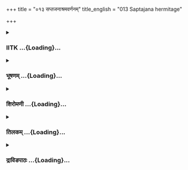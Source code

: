 +++
title = "०१३ सप्तजनाश्रमवर्णनम्"
title_english = "013 Saptajana hermitage"

+++
<div caption="श्रीराम-हरिसीताराममूर्ति-घनपाठिभ्यां वचनम्" class="audioEmbed" src="https://archive.org/download/Ramayana-recitation-Sriram-harisItArAmamUrti-Ghanapaati-v2/Kanda_4/Kanda_4_KSK-013-Saptha_Jana_Shrama_Varnanam_0.mp3"></div>

<div class="js_include collapsed" newlevelforh1="3" title="IITK" unfilled url="/purANam/rAmAyaNam/audIchya-pAThaH/iitk/4_kiShkindhAkANDam/02-vAli-vadhaH/013_saptajanAshramavarNanam.md">
<details><summary><h3>IITK ...{Loading}...</h3></summary>

Nature on the way to Kishkinda -- Sugriva describes the hermitage of the
seven sages and the power of their penance



#### श्लोकः
##### मूलम्
ऋष्यमूकात्स धर्मात्मा किष्किन्धां लक्ष्मणाग्रजः।  
जगाम सहसुग्रीवो वालिविक्रमपालिताम्4.13.1॥

##### शब्दार्थः
धर्मात्मा righteous, सः he, लक्ष्मणाग्रजः Lakshmana's elder brother, सहसुग्रीवः along with Sugriva, ऋष्यमूकात् Rishyamuka, वालिविक्रमपालिताम् ruled by Vali's valour, किष्किन्धाम् Kishkinda, जगाम went.

##### आङ्ग्लानुवादः
Lakshmana's righteous elder brother left Rishyamuka with Sugriva for Kishkinda protected by Vali's valour.



#### श्लोकः
##### मूलम्
समुद्यम्य महच्चापं रामः काञ्चनभूषितम्।  
शरांश्चादित्यसङ्काशान्गृहीत्वा रणसाधकान्4.13.2॥

##### शब्दार्थः
रामः Rama, काञ्चनभूषितम् adorned with gold, महत् great, चापम् bow, समुद्यम्य  getting ready, आदित्यसङ्कशान् radiant as the Sun, रणसाधकान् potent in war, शरान् arrows, गृहीत्वा taking up.

##### आङ्ग्लानुवादः
Getting ready to go, Rama took up his great bow and arrows adorned with gold and potent in war looking (dazzling) like the Sun.



#### श्लोकः
##### मूलम्
अग्रतस्तु ययौ तस्य राघवस्य महात्मनः।  
सुग्रीवः संहतग्रीवो लक्ष्मणश्च महाबलः4.13.3॥

##### शब्दार्थः
महात्मनः greatsoul, तस्य राघवस्य that Rama's, अग्रतः in front, संहतग्रीवः strongnecked, सुग्रीवः Sugriva, महाबलः powerful, लक्ष्मणश्च and Lakshmana, ययौ went.

##### आङ्ग्लानुवादः
The strongnecked Sugriva and mighty Lakshmana walked in front of the highsouled Rama.



#### श्लोकः
##### मूलम्
पृष्ठतो हनुमान्वीरो नलो नीलश्च वानरः।  
तारश्चैव महातेजा हरियूथपयूथपः4.13.4॥

##### शब्दार्थः
पृष्ठतः behind them, वीरः courageous, हनुमान् Hanuman, नलः Nala, वानरः monkey, नीलश्च and Nila, महातेजाः brilliant, हरियूथपयूथपः the head of monkey leaders, तारश्चैव and  Tara.

##### आङ्ग्लानुवादः
Brave and brilliant Hanuman, Nala, Nila, and Tara among the leaders of the monkeys  walked behind.



#### श्लोकः
##### मूलम्
ते वीक्षमाणा वृक्षांश्च पुष्पभारावलम्बिनः।  
प्रसन्नाम्बुवहाश्चैव सरितस्सागरङ्गमाः4.13.5॥

##### शब्दार्थः
ते they, वीक्षमाणा enjoying the view, पुष्पभारावलम्बिनः bending down due to the weight of the flowers, वृक्षांश्च trees, प्रसन्नाम्बुवहाः carrying pure waters, सागरंगमाः flowing into the sea, सरितः rivers.

##### आङ्ग्लानुवादः
They saw (on the way) trees bent down with the load of flowers, and rivers with pure water flowing into the sea.



#### श्लोकः
##### मूलम्
कन्दराणि च शैलांश्च निर्दराणि गुहास्तथा।  
शिखराणि च मुख्यानि दरीश्च प्रियदर्शनाः4.13.6॥

##### शब्दार्थः
कन्दराणि valleys, शैलांश्च mountains, निर्दराणि caverns, तथा similarly, गुहाः caves, मुख्यानि prominent, शिखराणि peaks, प्रियदर्शनाः pleasing to look at, दरीश्च  deep caves.

##### आङ्ग्लानुवादः
(They saw) beautiful valleys, mountains, caves, prominent peaks with deep caverns.



#### श्लोकः
##### मूलम्
वैढूर्यविमलैःपर्णै पद्मैश्चाकोशकुट्मलैः।  
शोभितांत्सजलान्मार्गे तटाकांश्च व्यलोकयन्4.13.7॥

##### शब्दार्थः
मार्गे on the way, पर्णै with leaves, वैदूर्यविमलैः clear like Vaidurya, अकोशकुडमलैः buds, पद्मैश्च and lotuses, शोभितान् beautiful, सजलान् with water, तटाकान् tanks, अवलोकयन् observing

##### आङ्ग्लानुवादः
Observing on the way delightful lotus buds with leaves like Vaidurya, clear water and full tanks (They moved on).



#### श्लोकः
##### मूलम्
कारण्डैस्सारसैर्हंसैर्वञ्जुलैर्जलकुक्कुटैः।  
चक्रवाकै स्तथा चान्यैश्शकुनैः रुपनादितान्4.13.8॥

##### शब्दार्थः
कारण्डैः with karandas (ducks), सारसैः with cranes, हंसैः with swans, वञ्जुलैः with vanjulas, जलकुक्कुटैः with water fowls, चक्रवाकैः with chakravakas, तथा similarly, अन्यैः with others, शकुनैः with birds, रुपनादितान् warbling melodiously

##### आङ्ग्लानुवादः
Ducks, cranes, swans, vanjulas, waterfowls, chakravakas and other birds warbling melodiously.



#### श्लोकः
##### मूलम्
मृदुशष्पाङ्कुराहारान्निर्भयान्वनगोचरान्।  
चरतस्सर्वतौऽपश्यन् स्थलीषु हरिणान् स्थितान्4.13.9॥

##### शब्दार्थः
मृदुशष्पाङ्कुराहारान् feeding on tender grass, निर्भयान् without fear, वनगोचरान् roaming the forest, स्थलीषु on the ground, सर्वतः all around, चरतः roaming, स्थितान् standing, हरिणान् deer, अपश्यन् saw.

##### आङ्ग्लानुवादः
They observed deer feeding on tender grass on the ground around without fear, some standing and some roaming the forest



#### श्लोकः
##### मूलम्
तटाकवैरिणश्चापि शुक्लदन्तविभूषितान्।  
घोरानेकचरान्वन्यान्द्विरदान्कूलघातिनः4.13.10॥

##### शब्दार्थः
तटाकवैरिणः destroyers of tanks, शुक्लदन्तविभूषितान् adorned with white tusks, घोरान् terrific, एकचरान् wandering alone, कूलघातिनः destroyers of the banks, द्विरदान् elephants (those that have two tusks).

##### आङ्ग्लानुवादः
Observing terrific elephants adorned with white tusks wandering alone destroying the tanks, shattering the banks.



#### श्लोकः
##### मूलम्
मत्तान्गिरितटोत्कृष्टान्पर्वतानिव जङ्गमान्।  
वारणान्वारिदप्रख्यान्महीरेणुसमुक्षितान्4.13.11॥

##### शब्दार्थः
मत्तान् intoxicated, गिरितटोत्कृष्टान् that were knocking the edges of mountain slopes, जङ्गमान् moving, पर्वतानिव mountainlike, वारिदप्रख्यान् resembling (dark) rainbearing clouds, महीरेणुसमुक्षितान् covered with dust of the earth, वारणान् elephants.

##### आङ्ग्लानुवादः
(Observing) intoxicated elephants knocking the edges of mountain slopes, elephants resembling (dark) rainbearing clouds, elephants like moving mountains, elephants with dust covered all over the body.



#### श्लोकः
##### मूलम्
वने वनचरांश्चान्यान्खेचरांश्च विहङ्गमान्।  
पश्यन्तस्त्वरिता जग्मुस्सुग्रीववशवर्तिनः4.13.12॥

##### शब्दार्थः
सुग्रीववशवर्तिनः faithful to Sugriva, वने in the forest, अन्यान् other, वनचरांश्च wild animals, खेचरान् those flying in the sky, विहङ्गमांश्च and birds, पश्यन्तः seeing, त्वरिताः fast, जग्मुः went.

##### आङ्ग्लानुवादः
Following Sugriva faithfully, they proceeded swiftly, observing animals of the forest and birds flying in the sky.



#### श्लोकः
##### मूलम्
तेषां तु गच्छतां तत्र त्वरितं रघुनन्दनः।  
द्रुमषण्डं वनं दृष्ट्वा रामस्सुग्रीवमब्रवीत्4.13.13॥

##### शब्दार्थः
तेषाम् while they, त्वरितम् swiftly, गच्छताम् were going, रघुनन्दनः delight of the Raghu  
family, रामः Rama, तत्र there, द्रुमषण्डवनम्  dense forest dense with trees, दृष्ट्वा seeing, सुग्रीवम् Sugriva, अब्रवीत् said.

##### आङ्ग्लानुवादः
While walking fast, looking at the forest full of trees Rama, the delight of the Raghus said to Sugrivaः



#### श्लोकः
##### मूलम्
एष मेघ इवाकाशे वृक्षषण्डः प्रकाशते।  
मेघसङ्घातविपुलः पर्यन्तकदलीवृतः4.13.14॥

##### शब्दार्थः
मेघसङ्घातविपुलः vast like a collection of clouds, पर्यन्तकदलीवृतः surrounded by banana plants all over, एषः that, वृक्षषण्डः cluster of trees, आकाशे in the sky, मेघः cloud, इव like, प्रकाशते splendid.

##### आङ्ग्लानुवादः
'This cluster of trees surrounded by plantain groves look splendid like a vast collection of clouds in the sky.



#### श्लोकः
##### मूलम्
किमेतत् ज्ञातुमिच्छामि सखे कौतूहलं हि मे।  
कौतूहलापनयनं कर्तुमिच्छाम्यहं त्वया4.13.15॥

##### शब्दार्थः
सखे O friend, एतत् this, किम् what, ज्ञातुम् to know, इच्छामि wish, मम mine, कौतूहलम् curiosity, त्वया by you, कौतूहलापनयनम् clear to my curiosity, कर्तुम् do, इच्चामि I wish to.

##### आङ्ग्लानुवादः
'O friend I wish to know what this is? Could you answer my curiosity?'



#### श्लोकः
##### मूलम्
तस्य तद्वचनं श्रुत्वा राघवस्य महात्मनः।  
गच्छन्नेवाचचक्षेऽथ सुग्रीवस्तन्महद्वनम्4.13.16॥

##### शब्दार्थः
महात्मनः great soul, तस्य राघवस्य that Raghava's, तत् वचनम् those words, श्रुत्वा hearing, सुग्रीवः Sugriva, अथ then, गच्छन्नेव walking, तत् that, महत्  extensive, वनम् forest, आचचक्षे started narrating.

##### आङ्ग्लानुवादः
On hearing great Rama's words while walking in the extensive forest,  Sugriva started  
narratingः



#### श्लोकः
##### मूलम्
एतद्राघव विस्तीर्णमाश्रमं श्रमनाशनम्।  
उद्यानवनसम्पन्नं स्वादुमूलफलोदकम्4.13.17॥

##### शब्दार्थः
राघव Raghava, उद्यानवनसम्पन्नम् beautiful gardens, स्वादुमूलफलोदकम् tasty roots fruits and water, विस्तीर्णम् vast, एतत् all this, श्रमनाशनम् relieves tiresomeness of wearied people, आश्रमम् hermitage.

##### आङ्ग्लानुवादः
'O Raghava this is a hermitage, enchanting with vast gardens and trees bearing sweet fruits, full of tasty roots and water that relieves tiresomeness (of travellers).



#### श्लोकः
##### मूलम्
अत्र सप्तजना नाम मुनयस् संश्रितव्रताः।  
सप्तैवासन्नधशशीर्षा नियतं जलशायिनः4.13.18॥

##### शब्दार्थः
अत्र here, संश्रितव्रताः strict followers of austere practices, नियतम्  highly disciplined, अधःशीर्षाः with head down, जलशायिनः immersed in water, सप्तजनाः नाम called seven ascetics (Saptajana), सप्तैव all the seven, मुनयः ascetics, आसन् were residing.

##### आङ्ग्लानुवादः




#### श्लोकः
##### मूलम्
सप्तरात्रकृताहारा वायुनाचलवासिनः।  
दिवं वर्षशतैर्याताः सप्तभिः सकलेबराः4.13.19॥

##### शब्दार्थः
सप्तरात्रे on the seventh night, वायुना with air, कृताहाराः as food, अचलवासिनः without motion, सप्तभिः  seven, वर्षशतैः hundred years, सकलेबराः with their bodies, दिवम् heaven, याताः attained.

##### आङ्ग्लानुवादः
'These seven sages used to live on air and that too once in seven nights. They lived for seven hundred years performing penance with motionlessness and attained heaven along with their bodies.



#### श्लोकः
##### मूलम्
तेषामेवं प्रभावानां द्रुमप्राकारसंवृतम्।  
आश्रमस्सुदुराधर्ष अपि सेन्द्रैस्सुरासुरैः4.13.20॥

##### शब्दार्थः
द्रुमप्राकारसंवृतम् surrounded by a row of trees, एवं in this way, आश्रम् hermitage, तेषाम् their, प्रभावानां by virtue of their power of penance, सेन्द्रैः by those including Indra, सुरासुरैरपि gods and demons, सुदुराधर्षम् very difficult to enter.

##### आङ्ग्लानुवादः
'By virtue of the power of their penance, this hermitage surrounded by a row of trees is impenetrable even for demons and gods including Indra.



#### श्लोकः
##### मूलम्
पक्षिणो वर्जयन्त्येतत्तथाऽन्ये वनचारिणः।  
विशन्ति मोहाद्येऽप्यत्र निवर्तन्ते न ते पुनः4.13.21॥

##### शब्दार्थः
पक्षिणः birds, तथा so also, अन्ये other, वनचारिणः wild animals, एतत् this place, वर्जयन्ति avoid, ये whoever, मोहात् by ignorance, अत्र there, विशन्ति enter, ते they, पुनः again, न निवर्तन्ति do not return.

##### आङ्ग्लानुवादः
'Birds and wild animals avoid the hermitage and whoever enters there out of ignorance never returns.



#### श्लोकः
##### मूलम्
विभूषणरवास्तत्र श्रूयन्ते सकलाक्षराः।  
तूर्यगीतस्वनाश्चात्र गन्धो दिव्यश्च राघव4.13.22॥

##### शब्दार्थः
राघव Rama, अत्र here, सकलाक्षराः all words, विभूषणरवाश्च jingling of ornaments, तूर्यगीतस्वराश्चात्र sounds of songs and windinstruments (instruments that make a sound when wind passes through), श्रूयन्ते heard, दिव्यः divine, गन्धश्च fragrance also.

##### आङ्ग्लानुवादः
'O Rama, one can hear pleasant sounds of jingling ornaments (of nymphs), of songs and windinstruments here. One can inhale divine fragrance, too.



#### श्लोकः
##### मूलम्
त्रेताग्नयोऽपि दीप्यन्ते दूमो ह्यत्र प्रकाशते।  
वेष्टयन्निव वृक्षाग्रान्कपोताङ्गारुणो घनः4.13.23॥

##### शब्दार्थः
त्रेताग्नयोऽपि three sacred fires (Dakshinagni, Ahavaniya, Garhapatya fires), दीप्यन्ते shining, वृक्षाग्रान् treetops, वेष्टयन्निव as if enveloping, कपोताङ्गारुणः red like the pigeon's feet, घनः thick,दूमो smoke, एषः this, प्रकाशते हि glows.

##### आङ्ग्लानुवादः
'The three sacred fires keep burning and the thick smoke they emit resembles the red feet of  pigeons. It shines forth as if enveloping the treetops.



#### श्लोकः
##### मूलम्
एते वृक्षाः प्रकाशन्ते धूमसंसक्तमस्तकाः।  
मेघजालप्रतिच्छन्ना वैढूर्यगिरयो यथा4.13.24॥

##### शब्दार्थः
धूमसंसक्तमस्तकाः treetops covered with thick smoke, वृक्षाः trees, मेघजालप्रतिच्छन्नाः concealed by clouds, यथा as, प्रकाशन्ते glowing, वैढूर्य Vaidurya, गिरियः a mountain, एते   appears.

##### आङ्ग्लानुवादः
'These treetops covered with thick smoke glow like mountains of Vaidurya concealed by a cluster of clouds.



#### श्लोकः
##### मूलम्
कुरु प्रणामं धर्मात्मंस्तेषामुद्दिश्य राघव।  
लक्ष्मणेव सह भ्रात्रा प्रयन्तस्सयताञ्जलिः4.13.25॥

##### शब्दार्थः
धर्मात्मन् O righteous one, राघव Rama, तेषाम् उद्दिश्य contemplating about them, भ्रात्रा  brother, लक्ष्मणेन सह along with Lakshmana, प्रयतः humbly, सयताञ्जलिः with folded hands, प्रणामम् offer obeisance, कुरु do, ताम् them.

##### आङ्ग्लानुवादः
'O rigteous Rama you and your brother Lakshmana humbly offer obeisance to them(sacred hermitage and sages Saptajana) with folded hands and meditate on them.



#### श्लोकः
##### मूलम्
प्रणमन्ति हि ये तेषां मुनीनां भावितात्मनाम्।  
न तेषामशुभं किञ्चिच्छरीरे राम दृश्यते4.13.26॥

##### शब्दार्थः
राम Rama, भावितात्मनाम्  sacred souls, तेषाम् मुनीनाम् to those sages, ये whoever, प्रणमन्ति offer obeisance, तेषाम् to them, शरीरे in body, किञ्चित् not even a little, अशुभम् inauspicious, न दृश्यते will not be seen.

##### आङ्ग्लानुवादः
'O Rama, nothing inauspicious happens to them who offer obeisance to those highly spiritual sacred sages.'



#### श्लोकः
##### मूलम्
ततो रामस्सह भ्रात्रा लक्ष्मणेन कृताञ्जलिः।  
समुद्दिश्य महात्मानस्तानृषीनभ्यवादयत्4.13.27॥

##### शब्दार्थः
ततः then, रामः Rama, भ्रात्रा with brother, लक्ष्मणेन सह along with Lakshmana, कृताञ्जलिः with folded hands offered obeisance, महात्मानः great souls, तान् them, ऋषीन् समुद्दिश्य thinking of the seers, अभ्यवादयत् saluted.

##### आङ्ग्लानुवादः
Rama and Lakshmana  offered salutations with folded hands in memory of those great sages, great souls.



#### श्लोकः
##### मूलम्
अभिवाद्य तु धर्मात्मा रामो भ्राता च लक्ष्मणः।  
सुग्रीवो वानराश्चैव जग्मुसंहृष्टमानसाः4.13.28॥

##### शब्दार्थः
धर्मात्मा righteous, रामः Rama, भ्राता brother, लक्ष्मणः Lakshmana, सुग्रीवः Sugriva, वानराश्चैव and monkeys, अभिवाद्य  offered obeisance, संहृष्टमानसाः  delighted at heart, जग्मुः went.

##### आङ्ग्लानुवादः
Righteous Rama, Lakshmana, Sugriva and all the monkeys offered obeisance and proceeded delighted at heart.



#### श्लोकः
##### मूलम्
ते गत्वा दूरमध्वानं तस्मात्सप्तजनाश्रमात्।  
ददृशुस्तां दुराधर्षां किष्किन्धां वालिपालिताम्4.13.29॥

##### शब्दार्थः
ते they, तस्मात् from there, सप्तजनाश्रमात् the hermitage of seven seers, दूरम् long distance, अध्वानम् path, गत्वा on going, वालिपालिताम् ruled by Vali, दुराधर्षाम् unassailable, तां किष्किन्धाम् that Kishkinda, ददृशुः  beheld

##### आङ्ग्लानुवादः
Walking a long distance from the hermitage of the seven seers, they beheld the unassailable Kishkinda ruled by Vali.



#### श्लोकः
##### मूलम्
ततस्तु रामानुजरामवानराः  
प्रगृह्य शस्त्राण्युदिताग्र्यतेजसः।  
पुरीं सुरेशात्मजवीर्यपालितां  
वधाय शत्रोः पुनरागतास्सह4.13.30॥

##### शब्दार्थः
ततः then, उदितोग्रतेजसः possessed of fierce lustre, रामानुजरामवानराः Lakshmana, Rama and the monkeys, शस्त्राणि weapons, प्रगृह्य took, शत्रोः enemy, वधाय to kill, सुरेशात्मजवीर्यपालिताम् ruled by the valour of the son of Indra, पुरीम् capital, पुनः again, इह there, आगताः reached.

##### आङ्ग्लानुवादः
Rama and Lakshmana of fierce lustre, and the monkeys took hold of the weapons to kill the enemy and reached the capital ruled by the valour of Vali, son of Indra.  

#### समाप्तिः
 श्रीमद्रामायणे वाल्मीकीय आदिकाव्ये किष्किन्धाकाण्डे त्रयोदशस्सर्गः॥  
Thus ends the thirteenth sarga of Kishkindakanda of the holy Ramayana, the first epic composed by sage Valmiki.

</details>
</div>
<div class="js_include collapsed" newlevelforh1="3" title="भूषणम्" unfilled url="/purANam/rAmAyaNam/audIchya-pAThaH/TIkA/bhUShaNa_iitk/4_kiShkindhAkANDam/02-vAli-vadhaH/013_saptajanAshramavarNanam.md">
<details><summary><h3>भूषणम् ...{Loading}...</h3></summary>



ऋश्यमूकात्स धर्मात्मा किष्किन्धां लक्ष्मणाग्रजः ।  

जगाम सहसुग्रीवो वालिविक्रमपालिताम्  ॥  ४।१३।१  ॥   

समुद्यम्य महच्चापं रामः काञ्चनभूषितम् ।  

शरांश्चादित्यसङ्काशान् गृहीत्वा रणसाधकान्  ॥  ४।१३।२  ॥   

अथ पुनः किष्किन्धाप्रवेशस्त्रयोदशे ऋश्यमूकादित्यादि  ॥  ४।१३।१,२  ॥   

  

अग्रतस्तु ययौ तस्य राघवस्य महात्मनः ।  

सुग्रीवः संहतग्रीवो लक्ष्मणश्च महाबलः  ॥  ४।१३।३  ॥   

पृष्ठतो हनुमान् वीरो नलो नीलश्च वानरः ।  

तारश्चैव महातेजा हरियूथपयूथपः  ॥  ४।१३।४  ॥   

अग्रत इति । संहतग्रीवः निबिडकण्ठ इत्यर्थः । इदं स्वरूपकीर्तनम्,
गजपुष्पीबन्धनेन वा  ॥  ४।१३।३,४  ॥   

  

ते वीक्षमाणा वृक्षांश्च पुष्पभारावलम्बिनः ।  

प्रसन्नाम्बुवहाश्चैव सरितः सागरङ्गमाः  ॥  ४।१३।५  ॥   

अथ कार्यसिद्धिसूचकपदार्थानुभवविशेषं दर्शयति ते वीक्षमाणा इत्यादिना  ॥ 
४।१३।५  ॥   

  

कन्दराणि च शैलांश्च निर्दराणि गुहास्तथा ।  

शिखराणि च मुख्यानि दरीश्च प्रियदर्शनाः  ॥  ४।१३।६  ॥   

कन्दराणि गृहाकारगुहाविशेषान् । निर्दराणि स्फुटितशेलरन्ध्रविशेषान् ।
गुहाः देवखातबिलानि । दरीः गुहाविशेषान्  ॥  ४।१३।६  ॥   

  

वैडूर्यविमलैः पर्णैः पद्मैश्चाकोशकुङ्मलैः ।  

शोभितान् सजलान् मार्गे तटाकांश्च व्यलोकयन्  ॥  ४।१३।७  ॥   

आकोशकुड्मलैः ईषद्विकसितमुकुलैः  ॥  ४।१३।७  ॥   

  

कारण्डैः सारसैर्हंसैर्वञ्जुलैर्जलकुक्कुटैः ।  

चक्रवाकैस्तथा चान्यैः शकुनैरुपनादितान्  ॥  ४।१३।८  ॥   

कारण्डैः "कारण्डको महापक्षी" इति वैजयन्ती । सारसैः सरोनिवासैः
शकुनैरुपनादितान् तटाकान् व्यलोकयन्निति पूर्वेणान्वयः  ॥  ४।१३।८  ॥   

  

मृदुशष्पाङ्कुराहारान्निर्भयान् वनगोचरान् ।  

चरतः सर्वतो ऽपश्यन् स्थलीषु हरिणान् स्थितान्  ॥  ४।१३।९  ॥   

मृदुशष्पेति । चरतः स्थितांश्चापश्यन्  ॥  ४।१३।९  ॥   

  

तटाकवैरिणश्चापि शुक्लदन्तविभूषितान् ।  

घोरानेकचरान् वन्यान् द्विरदान् कूलघातिनः  ॥  ४।१३।१०  ॥   

तटाकवैरिण इत्यादि । तटाकवैरिणः कलुषीकरणात् । एकचरान् एकाकिनः द्विरदाः
द्विदन्ता इति चतुर्दन्तव्यावृत्तिः  ॥  ४।१३।१०  ॥   

  

मत्तान् गिरितटोत्कृष्टान् पर्वतानिव जङ्गमान् ।  

वारणान् वारिदप्रख्यान् महीरेणुसमुक्षितान्  ॥  ४।१३।११  ॥   

वने वनचरांश्चान्यान् खेचरांश्च विहङ्गमान् ।  

पश्यन्तस्त्वरिता जग्मुः सुग्रीववशवर्तिनः  ॥  ४।१३।१२  ॥   

गिरितटोत्कृष्टान् उल्लिखितगिरितटान्  ॥  ४।१३।११,१२  ॥   

  

तेषां तु गच्छतां तत्र त्वरितं रघुनन्दनः ।  

द्रुमषण्ड वनं दृष्ट्वा रामः सुग्रीवमब्रवीत्  ॥  ४।१३।१३  ॥   

तेषां त्विति । द्रुमषण्डं वृक्षषण्डमयमिति लतागुल्मव्यावृत्तिः  ॥  ४।१३।१३
 ॥   

  

एष मेघ इवाकाशे वृक्षषण्डः प्रकाशते ।  

मेघसङ्घातविपुलः पर्यन्तकदलीवृतः  ॥  ४।१३।१४  ॥   

किमेतज्ज्ञातुमिच्छामि सखे कौतूहलं हि मे ।  

कौतूहलापनयनं कर्तुमिच्छाम्यहं त्वया  ॥  ४।१३।१५  ॥   

तस्य तद्वचनं श्रुत्वा राघवस्य महात्मनः ।  

गच्छन्नेवाचचक्षे ऽथ सुग्रीवस्तन्महद्वनम्  ॥  ४।१३।१६  ॥   

एतद्राघव विस्तीर्णमाश्रमं श्रमनाशनम् ।  

उद्यानवनसम्पन्नं स्वादुमूलफलोदकम्  ॥  ४।१३।१७  ॥   

अत्र सप्तजना नाम मुनयः संशितव्रताः ।  

सप्तैवासन्नधःशीर्षा नियतं जलशायिनः  ॥  ४।१३।१८  ॥   

एष इति । मेघ इवेति नीलवर्णे उपमा  ॥  ४।१३।१४१८  ॥   

  

सप्तरात्रकृताहारा वायुना वनवासिनाः ।  

दिवं वर्षशतैर्याताः सप्तभिः सकलेवराः  ॥  ४।१३।१९  ॥   

सप्तरात्रेति । सप्तरात्रकृताहाराः वायुना सप्तरात्रस्य एकवारं कृताहाराः ।
सप्तभिर्वर्षशतैरित्यन्वयः  ॥  ४।१३।१९  ॥   

  

तेषामेवंप्रभावानां द्रुमप्राकारसंवृतम् ।  

आश्रमं सुदुराधर्षमपि सेन्द्रैः सुरासुरैः  ॥  ४।१३।२०  ॥   

पक्षिणो वर्जयन्त्येतत्तथान्ये वनचारिणः ।  

विशन्ति मोहाद्ये तत्र निवर्तन्ते न ते पुनः  ॥  ४।१३।२१  ॥   

तेषामित्यादि । विशन्तीति । ये मोहादत्राश्रमे विशन्ति न ते निवर्तन्ते
किन्तु तत्रैव नश्यन्तीत्यर्थः  ॥  ४।१३।२०,२१  ॥   

  

विभूषणरवास्तत्र श्रूयन्ते सकलाक्षराः ।  

तूर्यगीतस्वनाश्चात्र गन्धो दिव्यश्च राघव  ॥  ४।१३।२२  ॥   

दिवं गताः शरीरान्तरेण पुनरत्रागत्याप्सरोभिः क्रीडन्तीत्याशयेनाह
विभूषणेत्यादिना । भूषणरवेण नृत्तमुपलक्ष्यते । सकलाक्षरा इति
गीतस्वनविशेषणम् । तूर्यशब्दो ऽत्र गीतभिन्नवाद्यपरः  ॥  ४।१३।२२  ॥   

  

त्रेताग्नयो ऽपि दीप्यन्ते धूमो ह्यत्र प्रकाशते ।  

वेष्टयन्निव वृक्षाग्रान् कपोताङ्गारुणो घनः  ॥  ४।१३।२३  ॥   

एते वृक्षाः प्रकाशन्ते धूमसंसक्तमस्तकाः ।  

मेघजालप्रतिच्छन्ना वैडूर्यगिरयो यथा  ॥  ४।१३।२४  ॥   

त्रेतेति । त्रेताग्निदीपने लिङ्गमाह धूमो हीति । घनः निबिडः  ॥  ४।१३।२३,२४
 ॥   

  

कुरु प्रणामं धर्मात्मन् तान् समुद्दिश्य राघव ।  

लक्ष्णणेन सह भ्रात्रा प्रयतः संयताञ्जलिः  ॥  ४।१३।२५  ॥   

कुर्विति । समुद्दिश्य किञ्चित्फलमुद्दिश्य तेषां प्रणामं कुरु  ॥  ४।१३।२५
 ॥   

  

प्रणमन्ति हि ये तेषां मुनीनां भावितात्मनाम् ।  

न तेषामशुभं किञ्चिच्छरीरे राम दृश्यते  ॥  ४।१३।२६  ॥   

प्रणमन्तीति । शरीरे अशुभं व्याध्यादिकम्  ॥  ४।१३।२६  ॥   

  

ततो रामः सह भ्रात्रा लक्ष्मणेन कृताञ्जलिः ।  

समुद्दिस्य महात्मानस्तानृषीनभ्यवादयत्  ॥  ४।१३।२७  ॥   

महात्मानः महात्मनः  ॥  ४।१३।२७  ॥   

  

अभिवाद्य तु धर्मात्मा रामो भ्राता च लक्ष्मणः ।  

सुग्रीवो वानराश्चैव जग्मुः संहृष्टमानसाः  ॥  ४।१३।२८  ॥   

ते गत्वा दूरमध्वानं तस्मात् सप्तजनाश्रमात् ।  

ददृशुस्तां दुराधर्षां किष्किन्धां वालिपालिताम्  ॥  ४।१३।२९  ॥   

अभिवाद्येत्यनेन सर्वेषामभिवादनमनूद्यते । अत्राभिवादनं नमस्कारः, तेषां
परोक्षत्वात् । अनेन सज्जनप्रणामो विजयावह इत्ययमर्थः सूचितः । तदिदं
द्योत्यते उपरितनश्लोके उदिताग्र्यतेजस इति । प्रणामेनिति भावः  ॥ 
४।१३।२८,२९  ॥   

  

ततस्तु रामानुजरामवानराः प्रगृह्य शस्त्राण्युदिताग्र्यतेजसः ।  

पुरीं सुरेशात्मजवीर्यपालितां वधाय शत्रोः पुनरागताः सह  ॥  ४।१३।३०  ॥   

इत्यार्षे श्रीरामायणे वाल्मीकीये आदिकाव्ये श्रीमत्किष्किन्धाकाण्डे
त्रयोदशः सर्गः  ॥  १३  ॥   

सह युगपत्  ॥  ४।१३।३०  ॥   

इति श्रीगोविन्दराजविरचिते श्रीरामायणभूषणे मुक्ताहाराख्याने
किष्किन्धाकाण्डव्याख्याने त्रयोदशः सर्गः  ॥  १३  ॥   



</details>
</div>
<div class="js_include collapsed" newlevelforh1="3" title="शिरोमणी" unfilled url="/purANam/rAmAyaNam/audIchya-pAThaH/TIkA/shiromaNI_iitk/4_kiShkindhAkANDam/02-vAli-vadhaH/013_saptajanAshramavarNanam.md">
<details><summary><h3>शिरोमणी ...{Loading}...</h3></summary>



किष्किन्धाप्रस्थानानन्तरकालिकं रामवृत्तान्तमाह ऋष्यमूकादित्यादिभिः ।
सहसुग्रीवः सुग्रीवसहितः लक्ष्मणाग्रजो रामः वालिविक्रमपालितां
किष्किन्धाम् । ऋष्यमूकात् जगाम  ॥  ४।१३।१  ॥   

  

समिति । रामः काञ्चनभूषितं महत् चापं समुद्यम्य रणसाधकान् शरान् गृहीत्वा
अग्रतः प्रथमं ययौ । तस्य राघवस्य रामस्य पृष्ठतः सुग्रीवप्रभृतिर्ययौ ।
संहतग्रीव इत्यस्य संहता संबद्धा ग्रीवा यस्य स इत्यर्थः ।
श्लोकत्रयमेकान्वयि  ॥  ४।१३।२४ ॥   

  

ते इति । वृक्षादीन् वीक्ष्यमाणाः तत्र कन्दराणि मन्दिरवत्प्रकाशमानानि
गिरिविवराणि निर्झराणि पाषाणविवराणि गुहाः देवनिलयीभूतगिरिविवराणि दर्यः
भयंकरगुहाः इति न पौनरुक्त्यं वैदूर्यविमलैः वैदूर्यवत्स्वच्छैः पर्णैः
उपलक्षितैः आकोशकुड्मलैः अग्रभागपर्यन्तं कुड्मलविशिष्टैः पद्मैः शोभितान्
सजलान् जलसहितान् तटाकान् अवलोकयन् अवलोकयन्तः कारण्डाद्यैः शकुनैः
प्रतिनादितान् मृदुशष्पाङ्कुराहारान् कोमलतृणाङ्कुरभक्षणकर्तृ़न् स्थलीषु
अकृत्रिमभूमिषु स्थितान् हरिणांश्च पश्यन्पश्यन्तः शुक्लदन्तविभूषितान्
घोरान् भयङ्करान् एकचरान् सहायराहित्येन गमनकर्तृ़न् कूलघातिनः अत एव
तटाकवैरिणः चरतो गच्छतः द्विरदान् गजान् मत्तान् मदविशिष्टान्
गिरितटोत्कृष्टान् गिरितटाः उत्कृष्टाः विदारिताः यैस्ते तान् जङ्गमान्
गच्छतः पर्वतानिव महीरेणुसमुत्थितान् महीरणुव्याप्तशरीरान् अत एव
द्विरदप्रख्यान् गजसदृशान् अन्यांश्च वनचरान् खेचरान् विहङ्गमांश्च
पश्यन्तस्ते रामादयः सुग्रीववशवर्तिनश्च त्वरिताः सन्तः जग्मुः ।
श्लोकाष्टकमेकान्वयि  ॥  ४।१३৷৷५१२  ॥   

  

तेषामिति । गच्छतां तेषां मध्ये रघुनन्दनः द्रुमषण्डवनं
द्रुमसमूहनिबिडकाननं दृष्ट्वा सुग्रीवमब्रवीत् "षण्डं पद्मादिसंघाते न
स्त्री स्याद्रोपतौ पुमान्" इति मेदिनी  ॥  ४।१३।१३  ॥   

  

तद्वचनाकारमाह एष इति । मेघसंघातविपुलं मेघसमूहेन व्याप्तं पर्यन्तकदलीवृतं
चतुर्दिक्षु कदलीसंयुक्तम् एष वृक्षषण्डः आकाशे मेघ इव प्रकाशते । सामान्ये
नपुंसकम् मेघसंघातेत्याद्युत्तरावन्वयि वा, तत्र वनं विशेष्यं बोध्यम्  ॥ 
४।१३।१४  ॥   

  

किमिति । एतत् एतादृशं किं कथम् एतज्ज्ञातुमहमिच्छामि । तत्र हेतुः यतो मे
कौतूहलम् एतत्कारणश्रवणविषयकोत्कटेच्छा अतस्त्वया कौतूहलापनयनं
कर्तुमिच्छामि  ॥  ४।१३।१५  ॥   

  

तस्येति । सुग्रीवः गच्छन्नेव राघवस्य वचः श्रुत्वा तद्वनं
वनप्रवृद्धिकारणम् आचचक्षे  ॥  ४।१३।१६  ॥   

  

तद्वचनकारमाह एतदिति । उद्यानवनसंपन्नमुद्यानवनैर्निबिडं स्वादुमूलफलोदकं
स्वादुविशिष्टमूलादियुक्तम् अत एव श्रमनाशनं विस्तीर्णमेतदाश्रममवेहीति
शेषः  ॥  ४।१३।१७  ॥   

  

अत्रेति । संशितव्रतास्तीक्ष्णव्रतपरायणाः नियतमधःशीर्षाः जलशायिनः
विहितजलशयनादिमन्तः सप्त तत्संख्याकाः सप्तजना नाम मुनयः आसन्  ॥  ४।१३।१८
 ॥   

  

सप्तजननाम्नि निमित्तं बोधयन्नाह सप्तेति । सप्तरात्रे व्यतीते सतीति शेषः,
वायुना कृताहाराः अचलवासिनः निश्चलनिवसनशीलाः मुनयः सकलेवराः शरीरसहिताः
सप्तमिः वर्षशतैः दिवं याताः  ॥  ४।१३।१९  ॥   

  

तेषामिति । तेषां सप्तजनानां प्रभावेण तेजसा द्रमप्राकारसंवृतं
द्रुमरूपप्राकारप्रावृतं सेन्द्रैः सुरासुरैरपि सुदुराधर्षं
तेषामेतदाश्रमम् अवेहीति शेषः  ॥  ४।१३।२०  ॥   

  

पक्षिण इति । एतदाश्रमं पक्षिणः अन्ये च वनचारिणः वर्जयन्ति
अतितेजोदर्शनजनितभिया न गच्छन्तीत्यर्थः । मोहात् अविवेकात् अत्र अस्मिन्
आश्रमे ये विशन्ति ते पुनर्न निवर्तन्ति निवर्तन्ते  ॥  ४।१३।२१  ॥   

  

विभूषणेति । सकलाक्षराः मधुराक्षरसहिताः विभूषणरवाः विभूषणस्वनाः
तूर्यगीतस्वनाश्च श्रूयन्ते दिव्यो गन्धश्च अनुभूयते इति शेषः । एतेन
तत्रत्यानामतिसुखं सूचितम्  ॥  ४।१३।२२  ॥   

  

त्रेतेति । त्रेताग्नयः । त्रेतायुगस्थापिता वह्नयः गार्हपत्यादयो वा
दीप्यन्ते अत एव कपोताङ्गारुणः कपोताङ्गवद्धूसरवर्णविशिष्ट अत एव घन इव
मेघसदृशः एष धूमः वृक्षाग्रान्वेष्टयन्निव प्रदृश्यते  ॥  ४।१३।२३  ॥   

  

एते इति । धूमसंसक्तमस्तकाः धूमाविष्टाग्रभागविशिष्टाः एते वृक्षा
मेघजालप्रतिच्छन्नाः मेघसमूहैः आच्छादिताः वैदूर्यगिरय इव प्रकाशन्ते  ॥ 
४।१३।२४  ॥   

  

कुर्विति । हे धर्मात्मन् तेषां सप्तजनानां प्रीतिमिति शेषः, उद्दिश्य
लक्ष्मणेन सह संहताञ्जलिः सन् प्रणामं कुरु  ॥  ४।१३।२५  ॥   

  

तत्फलमाह प्रणमन्तीति । हे राम भावितात्मनां परिशीलितपरमात्मनामृषीणां ये
प्रणमन्ति तेषां शरीरे अशुभं शुभविरोधि शोकादिकमित्यर्थः, न विद्यते भवति ।
ऋषीणामित्यत्र संबन्धसामान्यविवक्षया षष्ठी  ॥  ४।१३।२६  ॥   

  

तत इति । ततः सुग्रीवोक्तिश्रवणानन्तरं महात्मानः महात्मनः ऋषीन्समुद्दिश्य
अभ्यवादयत्  ॥  ४।१३।२७  ॥   

  

अभिवाद्येति । रामादयः अभिवाद्य प्रणम्य संहृष्टमानसाः सन्तः जग्मुः  ॥ 
४।१३।२८  ॥   

  

ते इति । ते रामादयः सप्तजनाश्रमात् दूरमध्वानं गत्वा किष्किन्धां ददृशुः
 ॥  ४।१३।२९  ॥   

  

तदेव भङ्ग्यन्तरेणाह-- तत इति । उदितोग्रतेजसः रामानुजादयः शस्त्राणि
प्रगृह्य सुरेशात्मजवीर्यपालितां वालिपराक्रमरक्षितां पुरीं किष्किन्धां
पुनरागताः  ॥  ४।१३।३०  ॥   

  

इति श्रीमद्वाल्मीकीयरामयणव्याख्याने रामायणशिरोमणौ किष्किन्धाकाण्डे
त्रयोदशः सर्गः  ॥  ४।१३  ॥   

  



</details>
</div>
<div class="js_include collapsed" newlevelforh1="3" title="तिलकम्" unfilled url="/purANam/rAmAyaNam/audIchya-pAThaH/TIkA/tilaka_iitk/4_kiShkindhAkANDam/02-vAli-vadhaH/013_saptajanAshramavarNanam.md">
<details><summary><h3>तिलकम् ...{Loading}...</h3></summary>



ऋष्यमूकादिति  ॥  ४।१३।१३  ॥   

  

संहतग्रीवो दृढबन्धबद्धग्रीवः हरियूथपानामपि यूथं पाति तादृशः  ॥ 
४।१३।४,५ ॥   

  

कन्दराणि मन्दिराकारपर्वतविवराणि निर्दराणि शिलाविवराणि गुहा
देवखातगिरिबिलानि दर्यो महराणि  ॥  ४।१३।६  ॥   

  

आकोशमग्रभागपर्यन्तं कुड्मलैर्मुकुलरूपैस्तेनेषद्विकसितैः पद्मैः
शोभितानवलोकयन्  ॥  ४।१३।७  ॥   

  

कारण्डैः कारण्डवैः  ॥  ४।१३।८  ॥   

  

शष्पं तृणम्  ॥  ४।१३।९  ॥   

  

कूलघातित्वादेव तटाकवैरित्वम् । एकचरानसहायचरान्  ॥  ४।१३।१०  ॥   

  

द्विरदप्रख्यान्गजतुल्यान्  ॥  ४।१३।११,१२  ॥   

  

द्रुमाणां षण्डः समूहो यस्मिंस्तादृशं वनम्  ॥  ४।१३।१३  ॥   

  

वृक्षषण्डो वृक्षसमूहः । मेघेत्याद्युत्तरान्वयि  ॥  ४।१३।१४  ॥   

  

त्वया कर्त्रा कौतूहलस्यौत्सुक्यस्यापनयनं निवर्तनं कर्तुं कारयितुमिच्छामि
 ॥  ४।१३।१५,१६  ॥   

  

उद्यानैरुपवनैश्च संपन्नं युक्तम्  ॥  ४।१३।१७  ॥   

  

सप्तजना नाम सप्तजना इति प्रसिद्धा अधःशीर्षा भूप्रतिष्ठापितशिरसः  ॥ 
४।१३।१८  ॥   

  

केवलवायुनैव सप्तरात्रे गते कृताहाराः सप्तभिर्वर्षशतैः सकलेवरा दिवं याताः
 ॥  ४।१३।१९  ॥   

  

एतदाश्रमम् । अर्धर्चादिराश्रमशब्दः  ॥  ४।१३।२०  ॥   

  

वर्जयन्ति न प्रविशन्ति पुनर्न निवर्तन्ति अत्रैव म्रियन्त इत्यर्थः  ॥ 
४।१३।२१  ॥   

  

सकलाक्षराः कलाक्षराभिर्मधुराक्षराभिर्वाग्भिः सहिता भूषणरवाः अप्सरसामिति
शेषः । दिव्यो गन्धश्च तासामेवानुभूयत इति शेषः  ॥  ४।१३।२२  ॥   

  

न केवलं भोगभूमिः, कर्मभूमिरपीत्याह त्रेतेत्यादि । कपोताङ्गवदरुणो धूसरो
घन इव धूमो वृक्षाग्रान्वेष्टयन्व्याप्नुवन्दृश्यते  ॥  ४।१३।२३,२४  ॥   

  

तेषामुद्दिश्य तानुद्दिश्येति यावत्  ॥  ४।१३।२५  ॥   

  

तेषां प्रणमन्ति तान्प्रणमन्ति  ॥  ४।१३।२६  ॥   

  

महात्मानो महात्मनस्तानृषीनुद्दिश्याभ्यवादयन्नमस्कृतवान्  ॥  ४।१३।२७  ॥   

  

वानरा हनुमदादयः । एतत्कथाप्रश्नादिकं वाल्यायुःसमाप्तिकाललाभाय  ॥ 
४।१३।२८,२९  ॥   

  

शस्त्राणि वानराणां शस्त्रं शिलादि  ॥  ४।१३।३०  ॥   

  

इति श्रीरामाभिरामे श्रीरामीये रामायणतिलके वाल्मीकीय आदिकाव्ये
किष्किन्धाकाण्डे त्रयोदशः सर्गः  ॥  ४।१३  ॥   

  



</details>
</div>
<div class="js_include collapsed" newlevelforh1="3" title="द्राविडपाठः" unfilled url="/purANam/rAmAyaNam/drAviDapAThaH/4_kiShkindhAkANDam/02-vAli-vadhaH/013_saptajanAshramavarNanam.md">
<details><summary><h3>द्राविडपाठः ...{Loading}...</h3></summary>



  
ऋश्यमूकात्स धर्मात्मा किष्किन्धां लक्ष्मणाग्रजः।  
जगाम सहसुग्रीवो वालिविक्रमपालिताम् ॥ 4.13.1 ॥   
समुद्यम्य महच्चापं रामः काञ्चनभूषितम्।  
शरांश्चादित्यसङ्काशान् गृहीत्वा रणसाधकान् ॥ 4.13.2 ॥   
अग्रतस्तु ययौ तस्य राघवस्य महात्मनः।  
सुग्रीवः संहतग्रीवो लक्ष्मणश्च महाबलः ॥ 4.13.3 ॥   
पृष्ठतो हनुमान् वीरो नलो नीलश्च वानरः।  
तारश्चैव महातेजा हरियूथपयूथपः ॥ 4.13.4 ॥   
ते वीक्षमाणा वृक्षांश्च पुष्पभारावलम्बिनः।  
प्रसन्नाम्बुवहाश्चैव सरितः सागरङ्गमाः ॥ 4.13.5 ॥   
कन्दराणि च शैलांश्च निर्दराणि गुहास्तथा।  
शिखराणि च मुख्यानि दरीश्च प्रियदर्शनाः ॥ 4.13.6 ॥   
वैडूर्यविमलैः पर्णैः पद्मैश्चाकोशकुङ्मलैः।  
शोभितान् सजलान् मार्गे तटाकांश्च व्यलोकयन् ॥ 4.13.7 ॥   
कारण्डैः सारसैर्हंसैर्वञ्जुलैर्जलकुक्कुटैः।  
चक्रवाकैस्तथा चान्यैः शकुनैरुपनादितान् ॥ 4.13.8 ॥   
मृदुशष्पाङ्कुराहारान्निर्भयान् वनगोचरान्।  
चरतः सर्वतोऽपश्यन् स्थलीषु हरिणान् स्थितान् ॥ 4.13.9 ॥   
तटाकवैरिणश्चापि शुक्लदन्तविभूषितान्।  
घोरानेकचरान् वन्यान् द्विरदान् कूलघातिनः ॥ 4.13.10 ॥   
मत्तान् गिरितटोत्कृष्टान् पर्वतानिव जङ्गमान्।  
वारणान् वारिदप्रख्यान् महीरेणुसमुक्षितान् ॥ 4.13.11 ॥   
वने वनचरांश्चान्यान् खेचरांश्च विहङ्गमान्।  
पश्यन्तस्त्वरिता जग्मुः सुग्रीववशवर्तिनः ॥ 4.13.12 ॥   
तेषां तु गच्छतां तत्र त्वरितं रघुनन्दनः।  
द्रुमषण्ड वनं दृष्ट्वा रामः सुग्रीवमब्रवीत् ॥ 4.13.13 ॥   
एष मेघ इवाकाशे वृक्षषण्डः प्रकाशते।  
मेघसङ्घातविपुलः पर्यन्तकदलीवृतः ॥ 4.13.14 ॥   
किमेतज्ज्ञातुमिच्छामि सखे कौतूहलं हि मे।  
कौतूहलापनयनं कर्तुमिच्छाम्यहं त्वया ॥ 4.13.15 ॥   
तस्य तद्वचनं श्रुत्वा राघवस्य महात्मनः।  
गच्छन्नेवाचचक्षेऽथ सुग्रीवस्तन्महद्वनम् ॥ 4.13.16 ॥   
एतद्राघव विस्तीर्णमाश्रमं श्रमनाशनम्।  
उद्यानवनसम्पन्नं स्वादुमूलफलोदकम् ॥ 4.13.17 ॥   
अत्र सप्तजना नाम मुनयः संशितव्रताः।  
सप्तैवासन्नधःशीर्षा नियतं जलशायिनः ॥ 4.13.18 ॥   
सप्तरात्रकृताहारा वायुना वनवासिनाः।  
दिवं वर्षशतैर्याताः सप्तभिः सकलेवराः ॥ 4.13.19 ॥   
तेषामेवम्प्रभावानां द्रुमप्राकारसंवृतम्।  
आश्रमं सुदुराधर्षमपि सेन्द्रैः सुरासुरैः ॥ 4.13.20 ॥   
पक्षिणो वर्जयन्त्येतत्तथान्ये वनचारिणः।  
विशन्ति मोहाद्ये तत्र निवर्तन्ते न ते पुनः ॥ 4.13.21 ॥   
विभूषणरवास्तत्र श्रूयन्ते सकलाक्षराः।  
तूर्यगीतस्वनाश्चात्र गन्धो दिव्यश्च राघव ॥ 4.13.22 ॥   
त्रेताग्नयोऽपि दीप्यन्ते धूमो ह्यत्र प्रकाशते।  
वेष्टयन्निव वृक्षाग्रान् कपोताङ्गारुणो घनः ॥ 4.13.23 ॥   
एते वृक्षाः प्रकाशन्ते धूमसंसक्तमस्तकाः।  
मेघजालप्रतिच्छन्ना वैडूर्यगिरयो यथा ॥ 4.13.24 ॥   
कुरु प्रणामं धर्मात्मन् तान् समुद्दिश्य राघव।  
लक्ष्णणेन सह भ्रात्रा प्रयतः संयताञ्जलिः ॥ 4.13.25 ॥   
प्रणमन्ति हि ये तेषां मुनीनां भावितात्मनाम्।  
न तेषामशुभं किञ्चिच्छरीरे राम दृश्यते ॥ 4.13.26 ॥   
ततो रामः सह भ्रात्रा लक्ष्मणेन कृताञ्जलिः।  
समुद्दिस्य महात्मानस्तानृषीनभ्यवादयत् ॥ 4.13.27 ॥   
अभिवाद्य तु धर्मात्मा रामो भ्राता च लक्ष्मणः।  
सुग्रीवो वानराश्चैव जग्मुः संहृष्टमानसाः ॥ 4.13.28 ॥   
ते गत्वा दूरमध्वानं तस्मात् सप्तजनाश्रमात्।  
ददृशुस्तां दुराधर्षां किष्किन्धां वालिपालिताम् ॥ 4.13.29 ॥   
ततस्तु रामानुजरामवानराः प्रगृह्य शस्त्राण्युदिताग्र्यतेजसः।  
पुरीं सुरेशात्मजवीर्यपालितां वधाय शत्रोः पुनरागताः सह ॥ 4.13.30 ॥   

</details>
</div>
